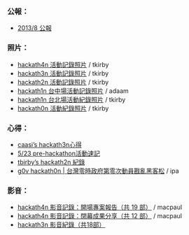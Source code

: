 <br />

### 公報：

* [2013/8 公報](https://g0v.hackpad.com/20138--AcN0VK6tRgK)

### 照片：

* [hackath4n 活動記錄照片](http://www.flickr.com/photos/tkirby/sets/72157635071687582/) / tkirby
* [hackath3n 活動記錄照片](http://www.flickr.com/photos/tkirby/sets/72157634022248856/) / tkirby
* [hackath2n 活動記錄照片](http://www.flickr.com/photos/tkirby/sets/72157633079209796/) / tkirby
* [hackath1n 台中場活動記錄照片](http://www.flickr.com/photos/tkirby/sets/72157633079209796/) / adaam
* [hackath1n 台北場活動紀錄照片](http://www.flickr.com/photos/tkirby/sets/72157632634102452/) / tkirby
* [hackath0n 活動紀錄照片](http://www.flickr.com/photos/tkirby/sets/72157632153043236/) / tkirby

### 心得：

* [caasi’s hackath3n心得](http://murmur.caasigd.org/post/52519795740/hackath3n) 
* [5/23 pre-hackathon活動速記](http://blog.g0v.tw/post/51282992309) 
* [tbirby’s hackath2n 紀錄](http://www.tkirby.org/blog/?p=2151)
* [g0v hackath0n | 台灣零時政府第零次動員戡亂黑客松](http://www.youtube.com/watch?v=vywVfj_3R7M) / ipa

### 影音：

* [hackath4n 影音記錄：開場專案報告（共 19 部）](http://www.youtube.com/playlist?list=PLJYQbDzKBkcKpcoQqckwKf5RMvCJ5JXtK) / macpaul
* [hackath4n 影音記錄：閉幕成果分享（共 12 部）](http://www.youtube.com/playlist?list=PLJYQbDzKBkcItv5FIYdQkf5Xko6rCbDA9) / macpaul
* [hackath3n 影音紀錄（共18部）](http://www.youtube.com/watch?v=XyRm-lNncKk&list=PLS1JHIK5Va9K-nP7gbq3C0cqG1409FpiU&feature=mh_lolz)